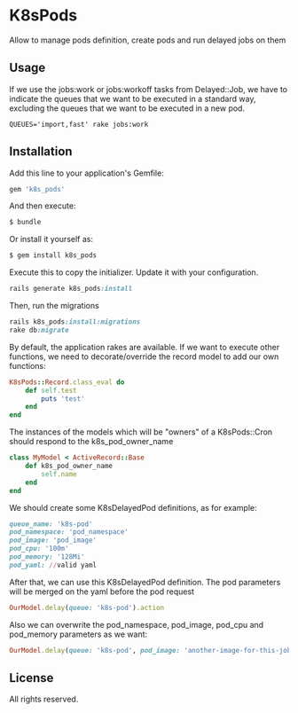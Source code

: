 # K8sPods
Allow to manage pods definition, create pods and run delayed jobs on them

## Usage
If we use the jobs:work or jobs:workoff tasks from Delayed::Job, we have to indicate the queues that we want to be executed in a standard way, excluding the queues that we want to be executed in a new pod.

```
QUEUES='import,fast' rake jobs:work
```

## Installation
Add this line to your application's Gemfile:

```ruby
gem 'k8s_pods'
```

And then execute:
```bash
$ bundle
```

Or install it yourself as:
```bash
$ gem install k8s_pods
```

Execute this to copy the initializer. Update it with your configuration.
```ruby
rails generate k8s_pods:install
```

Then, run the migrations
```ruby
rails k8s_pods:install:migrations
rake db:migrate
```

By default, the application rakes are available. If we want to execute other functions, we need to decorate/override the record model to add our own functions:
```ruby
K8sPods::Record.class_eval do
    def self.test
        puts 'test'
    end
end
```

The instances of the models which will be "owners" of a K8sPods::Cron should respond to the k8s_pod_owner_name
```ruby
class MyModel < ActiveRecord::Base
    def k8s_pod_owner_name
        self.name
    end
end

```




We should create some K8sDelayedPod definitions, as for example:

```ruby
queue_name: 'k8s-pod'
pod_namespace: 'pod_namespace'
pod_image: 'pod_image'
pod_cpu: '100m'
pod_memory: '128Mi'
pod_yaml: //valid yaml
```

After that, we can use this K8sDelayedPod definition. The pod parameters will be merged on the yaml before the pod request

```ruby
OurModel.delay(queue: 'k8s-pod').action
```

Also we can overwrite the pod_namespace, pod_image, pod_cpu and pod_memory parameters as we want:

```ruby
OurModel.delay(queue: 'k8s-pod', pod_image: 'another-image-for-this-job', pod_cpu:'200m').action
```

## License
All rights reserved.
